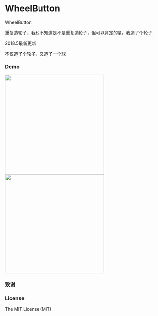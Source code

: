 # WheelButton
WheelButton

重复造轮子，我也不知道是不是重复造轮子，但可以肯定的是，我造了个轮子.

2018.5最新更新

不仅造了个轮子，又造了一个球


### Demo

<img src="https://github.com/jlideasoft/pictures/blob/master/xuanzhuan.gif?raw=true" width="320"><br/>
<img src="https://github.com/jlideasoft/WheelButton/blob/master/BallLabelDemo/demo.gif?raw=true" width="320"><br/>



### 致谢

### License

The MIT License (MIT)
